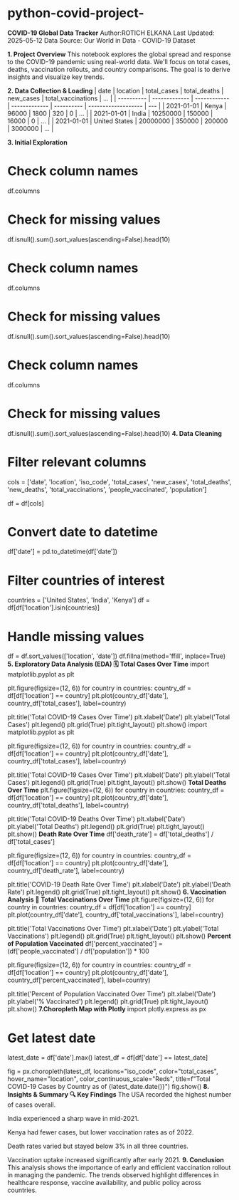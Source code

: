 # python-covid-project-
 **COVID-19 Global Data Tracker**
Author:ROTICH ELKANA
Last Updated: 2025-05-12
Data Source: Our World in Data - COVID-19 Dataset

**1. Project Overview**
This notebook explores the global spread and response to the COVID-19 pandemic using real-world data. We'll focus on total cases, deaths, vaccination rollouts, and country comparisons. The goal is to derive insights and visualize key trends.

**2. Data Collection & Loading**
| date       | location      | total\_cases | total\_deaths | new\_cases | total\_vaccinations | ... |
| ---------- | ------------- | ------------ | ------------- | ---------- | ------------------- | --- |
| 2021-01-01 | Kenya         | 96000        | 1800          | 320        | 0                   | ... |
| 2021-01-01 | India         | 10250000     | 150000        | 16000      | 0                   | ... |
| 2021-01-01 | United States | 20000000     | 350000        | 200000     | 3000000             | ... |

**3. Initial Exploration**
# Check column names
df.columns

# Check for missing values
df.isnull().sum().sort_values(ascending=False).head(10)
# Check column names
df.columns

# Check for missing values
df.isnull().sum().sort_values(ascending=False).head(10)
# Check column names
df.columns

# Check for missing values
df.isnull().sum().sort_values(ascending=False).head(10)
**4. Data Cleaning**
# Filter relevant columns
cols = ['date', 'location', 'iso_code', 'total_cases', 'new_cases',
        'total_deaths', 'new_deaths', 'total_vaccinations', 'people_vaccinated',
        'population']

df = df[cols]

# Convert date to datetime
df['date'] = pd.to_datetime(df['date'])

# Filter countries of interest
countries = ['United States', 'India', 'Kenya']
df = df[df['location'].isin(countries)]

# Handle missing values
df = df.sort_values(['location', 'date'])
df.fillna(method='ffill', inplace=True)
 **5. Exploratory Data Analysis (EDA)
🗓️ Total Cases Over Time**
import matplotlib.pyplot as plt

plt.figure(figsize=(12, 6))
for country in countries:
    country_df = df[df['location'] == country]
    plt.plot(country_df['date'], country_df['total_cases'], label=country)

plt.title('Total COVID-19 Cases Over Time')
plt.xlabel('Date')
plt.ylabel('Total Cases')
plt.legend()
plt.grid(True)
plt.tight_layout()
plt.show()
import matplotlib.pyplot as plt

plt.figure(figsize=(12, 6))
for country in countries:
    country_df = df[df['location'] == country]
    plt.plot(country_df['date'], country_df['total_cases'], label=country)

plt.title('Total COVID-19 Cases Over Time')
plt.xlabel('Date')
plt.ylabel('Total Cases')
plt.legend()
plt.grid(True)
plt.tight_layout()
plt.show()
**Total Deaths Over Time**
plt.figure(figsize=(12, 6))
for country in countries:
    country_df = df[df['location'] == country]
    plt.plot(country_df['date'], country_df['total_deaths'], label=country)

plt.title('Total COVID-19 Deaths Over Time')
plt.xlabel('Date')
plt.ylabel('Total Deaths')
plt.legend()
plt.grid(True)
plt.tight_layout()
plt.show()
**Death Rate Over Time**
df['death_rate'] = df['total_deaths'] / df['total_cases']

plt.figure(figsize=(12, 6))
for country in countries:
    country_df = df[df['location'] == country]
    plt.plot(country_df['date'], country_df['death_rate'], label=country)

plt.title('COVID-19 Death Rate Over Time')
plt.xlabel('Date')
plt.ylabel('Death Rate')
plt.legend()
plt.grid(True)
plt.tight_layout()
plt.show()
**6. Vaccination Analysis
💉 Total Vaccinations Over Time**
plt.figure(figsize=(12, 6))
for country in countries:
    country_df = df[df['location'] == country]
    plt.plot(country_df['date'], country_df['total_vaccinations'], label=country)

plt.title('Total Vaccinations Over Time')
plt.xlabel('Date')
plt.ylabel('Total Vaccinations')
plt.legend()
plt.grid(True)
plt.tight_layout()
plt.show()
 **Percent of Population Vaccinated**
 df['percent_vaccinated'] = (df['people_vaccinated'] / df['population']) * 100

plt.figure(figsize=(12, 6))
for country in countries:
    country_df = df[df['location'] == country]
    plt.plot(country_df['date'], country_df['percent_vaccinated'], label=country)

plt.title('Percent of Population Vaccinated Over Time')
plt.xlabel('Date')
plt.ylabel('% Vaccinated')
plt.legend()
plt.grid(True)
plt.tight_layout()
plt.show()
**7.Choropleth Map with Plotly**
import plotly.express as px

# Get latest date
latest_date = df['date'].max()
latest_df = df[df['date'] == latest_date]

fig = px.choropleth(latest_df,
                    locations="iso_code",
                    color="total_cases",
                    hover_name="location",
                    color_continuous_scale="Reds",
                    title=f"Total COVID-19 Cases by Country as of {latest_date.date()}")
fig.show()
 **8. Insights & Summary
🔍 Key Findings**
The USA recorded the highest number of cases overall.

India experienced a sharp wave in mid-2021.

Kenya had fewer cases, but lower vaccination rates as of 2022.

Death rates varied but stayed below 3% in all three countries.

Vaccination uptake increased significantly after early 2021.
**9. Conclusion**
This analysis shows the importance of early and efficient vaccination rollout in managing the pandemic. The trends observed highlight differences in healthcare response, vaccine availability, and public policy across countries.
